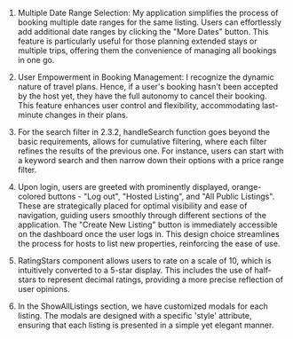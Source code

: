 1. Multiple Date Range Selection: My application simplifies the process of booking multiple date ranges for the same listing. Users can effortlessly add additional date ranges by clicking the "More Dates" button. This feature is particularly useful for those planning extended stays or multiple trips, offering them the convenience of managing all bookings in one go.

2. User Empowerment in Booking Management: I recognize the dynamic nature of travel plans. Hence, if a user's booking hasn't been accepted by the host yet, they have the full autonomy to cancel their booking. This feature enhances user control and flexibility, accommodating last-minute changes in their plans.

3. For the search filter in 2.3.2, handleSearch function goes beyond the basic requirements, allows for cumulative filtering, where each filter refines the results of the previous one. For instance, users can start with a keyword search and then narrow down their options with a price range filter.

4. Upon login, users are greeted with prominently displayed, orange-colored buttons - "Log out", "Hosted Listing", and "All Public Listings". These are strategically placed for optimal visibility and ease of navigation, guiding users smoothly through different sections of the application. The "Create New Listing" button is immediately accessible on the dashboard once the user logs in. This design choice streamlines the process for hosts to list new properties, reinforcing the ease of use.

5. RatingStars component allows users to rate on a scale of 10, which is intuitively converted to a 5-star display. This includes the use of half-stars to represent decimal ratings, providing a more precise reflection of user opinions.

6. In the ShowAllListings section, we have customized modals for each listing. The modals are designed with a specific 'style' attribute, ensuring that each listing is presented in a simple yet elegant manner.
